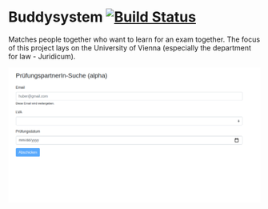 # Buddysystem [![Build Status](https://travis-ci.com/kper/buddysystem.svg?branch=master)](https://travis-ci.com/kper/buddysystem)

Matches people together who want to learn for an exam together. The focus of this project lays on the University of Vienna (especially the department for law - Juridicum).

![](main.png)

